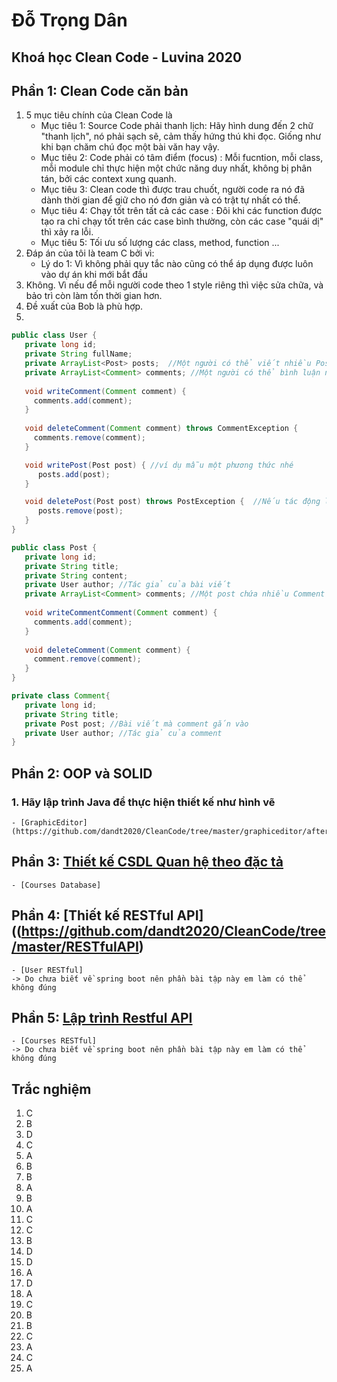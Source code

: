 # Đỗ Trọng Dân
## Khoá học Clean Code - Luvina 2020


## Phần 1: Clean Code căn bản
1. 5 mục tiêu chính của Clean Code là
   - Mục tiêu 1: Source Code phải thanh lịch: Hãy hình dung đến 2 chữ "thanh lịch", nó phải sạch sẽ, cảm thấy hứng thú khi đọc. Giống như khi bạn chăm chú đọc một bài văn hay vậy.
   - Mục tiêu 2: Code phải có tâm điểm (focus) : Mỗi fucntion, mỗi class, mỗi module chỉ thực hiện một chức năng duy nhất, không bị phân tán, bởi các context xung quanh.
   - Mục tiêu 3: Clean code thì được trau chuốt, người code ra nó đã dành thời gian để giữ cho nó đơn giản và có trật tự nhất có thể.
   - Mục tiêu 4: Chạy tốt trên tất cả các case : Đôi khi các function được tạo ra chỉ chạy tốt trên các case bình thường, còn các case "quái dị" thì xảy ra lỗi.
   - Mục tiêu 5: Tối ưu số lượng các class, method, function ...
2. Đáp án của tôi là team C bởi vì:
   - Lý do 1: Vì không phải quy tắc nào cũng có thể áp dụng được luôn vào dự án khi mới bắt đầu
3. Không. Vì nếu để mỗi người code theo 1 style riêng thì việc sửa chữa, và bảo trì còn làm tốn thời gian hơn.
4. Đề xuất của Bob là phù hợp.
5. 

```Java
public class User {
   private long id;
   private String fullName;
   private ArrayList<Post> posts;  //Một người có thể viết nhiều Post
   private ArrayList<Comment> comments; //Một người có thể bình luận nhiều Comment
   
   void writeComment(Comment comment) {
     comments.add(comment);
   }
   
   void deleteComment(Comment comment) throws CommentException {
     comments.remove(comment);
   }

   void writePost(Post post) { //ví dụ mẫu một phương thức nhé
      posts.add(post);
   }

   void deletePost(Post post) throws PostException {  //Nếu tác động lên dữ liệu nếu có lỗi thì hãy throw ra Exception
      posts.remove(post);
   }
}

public class Post {
   private long id;
   private String title;
   private String content;
   private User author; //Tác giả của bài viết
   private ArrayList<Comment> comments; //Một post chứa nhiều Comment
   
   void writeCommentComment(Comment comment) {
     comments.add(comment);
   }
   
   void deleteComment(Comment comment) {
     comment.remove(comment);
   }
}

private class Comment{
   private long id;
   private String title;
   private Post post; //Bài viết mà comment gắn vào
   private User author; //Tác giả của comment
}
```

## Phần 2: OOP và SOLID
### 1. Hãy lập trình Java để thực hiện thiết kế như hình vẽ
    - [GraphicEditor](https://github.com/dandt2020/CleanCode/tree/master/graphiceditor/after)

## Phần 3: [Thiết kế CSDL Quan hệ theo đặc tả](https://github.com/dandt2020/CleanCode/tree/master/courses)
    - [Courses Database]
## Phần 4: [Thiết kế RESTful API]((https://github.com/dandt2020/CleanCode/tree/master/RESTfulAPI)
    - [User RESTful]
	-> Do chưa biết về spring boot nên phần bài tập này em làm có thể không đúng 
## Phần 5: [Lập trình Restful API](https://github.com/dandt2020/CleanCode/tree/master/RESTfulAPI)
    - [Courses RESTful]
	-> Do chưa biết về spring boot nên phần bài tập này em làm có thể không đúng 
## Trắc nghiệm
1. C
2. B
3. D
4. C
5. A
6. B
7. B
8. A
9. B
10. A
11. C
12. C
13. B
14. D
15. D
16. A
17. D
18. A
19. C
20. B
21. B
22. C
23. A
24. C
25. A
